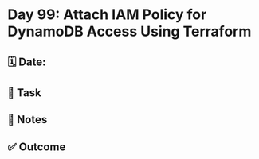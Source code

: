 # Day 99: Attach IAM Policy for DynamoDB Access Using Terraform

## 🗓️ Date:

## 🎯 Task

## 📝 Notes

## ✅ Outcome

